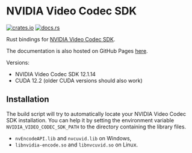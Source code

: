 # NVIDIA Video Codec SDK

[![crates.io](https://img.shields.io/crates/v/nvidia-video-codec-sdk?style=for-the-badge)](https://crates.io/crates/nvidia-video-codec-sdk)
[![docs.rs](https://img.shields.io/docsrs/nvidia-video-codec-sdk?label=docs.rs%20latest&style=for-the-badge)](https://docs.rs/nvidia-video-codec-sdk)

Rust bindings for [NVIDIA Video Codec SDK](https://developer.nvidia.com/video-codec-sdk).

The documentation is also hosted on GitHub Pages
[here](https://viliamvadocz.github.io/nvidia-video-codec-sdk/nvidia_video_codec_sdk/).

Versions:
- NVIDIA Video Codec SDK 12.1.14
- CUDA 12.2 (older CUDA versions should also work)

## Installation

The build script will try to automatically locate your NVIDIA Video Codec SDK installation.
You can help it by setting the environment variable `NVIDIA_VIDEO_CODEC_SDK_PATH` to the directory containing the library files. 
- `nvEncodeAPI.lib` and `nvcuvid.lib` on Windows,
- `libnvidia-encode.so` and `libnvcuvid.so` on Linux.
